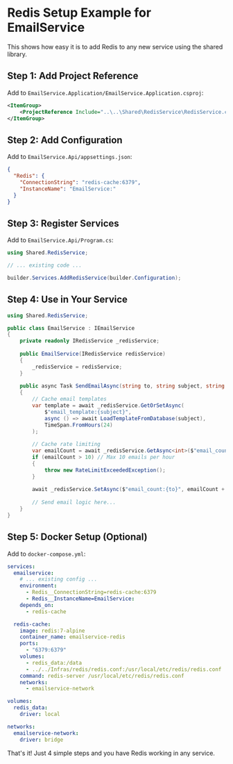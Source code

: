# Redis Setup Example for EmailService

This shows how easy it is to add Redis to any new service using the shared library.

## Step 1: Add Project Reference

Add to `EmailService.Application/EmailService.Application.csproj`:

```xml
<ItemGroup>
    <ProjectReference Include="..\..\Shared\RedisService\RedisService.csproj" />
</ItemGroup>
```

## Step 2: Add Configuration

Add to `EmailService.Api/appsettings.json`:

```json
{
  "Redis": {
    "ConnectionString": "redis-cache:6379",
    "InstanceName": "EmailService:"
  }
}
```

## Step 3: Register Services

Add to `EmailService.Api/Program.cs`:

```csharp
using Shared.RedisService;

// ... existing code ...

builder.Services.AddRedisService(builder.Configuration);
```

## Step 4: Use in Your Service

```csharp
using Shared.RedisService;

public class EmailService : IEmailService
{
    private readonly IRedisService _redisService;
    
    public EmailService(IRedisService redisService)
    {
        _redisService = redisService;
    }
    
    public async Task SendEmailAsync(string to, string subject, string body)
    {
        // Cache email templates
        var template = await _redisService.GetOrSetAsync(
            $"email_template:{subject}",
            async () => await LoadTemplateFromDatabase(subject),
            TimeSpan.FromHours(24)
        );
        
        // Cache rate limiting
        var emailCount = await _redisService.GetAsync<int>($"email_count:{to}");
        if (emailCount > 10) // Max 10 emails per hour
        {
            throw new RateLimitExceededException();
        }
        
        await _redisService.SetAsync($"email_count:{to}", emailCount + 1, TimeSpan.FromHours(1));
        
        // Send email logic here...
    }
}
```

## Step 5: Docker Setup (Optional)

Add to `docker-compose.yml`:

```yaml
services:
  emailservice:
    # ... existing config ...
    environment:
      - Redis__ConnectionString=redis-cache:6379
      - Redis__InstanceName=EmailService:
    depends_on:
      - redis-cache

  redis-cache:
    image: redis:7-alpine
    container_name: emailservice-redis
    ports:
      - "6379:6379"
    volumes:
      - redis_data:/data
      - ../../Infras/redis/redis.conf:/usr/local/etc/redis/redis.conf
    command: redis-server /usr/local/etc/redis/redis.conf
    networks:
      - emailservice-network

volumes:
  redis_data:
    driver: local

networks:
  emailservice-network:
    driver: bridge
```

That's it! Just 4 simple steps and you have Redis working in any service. 